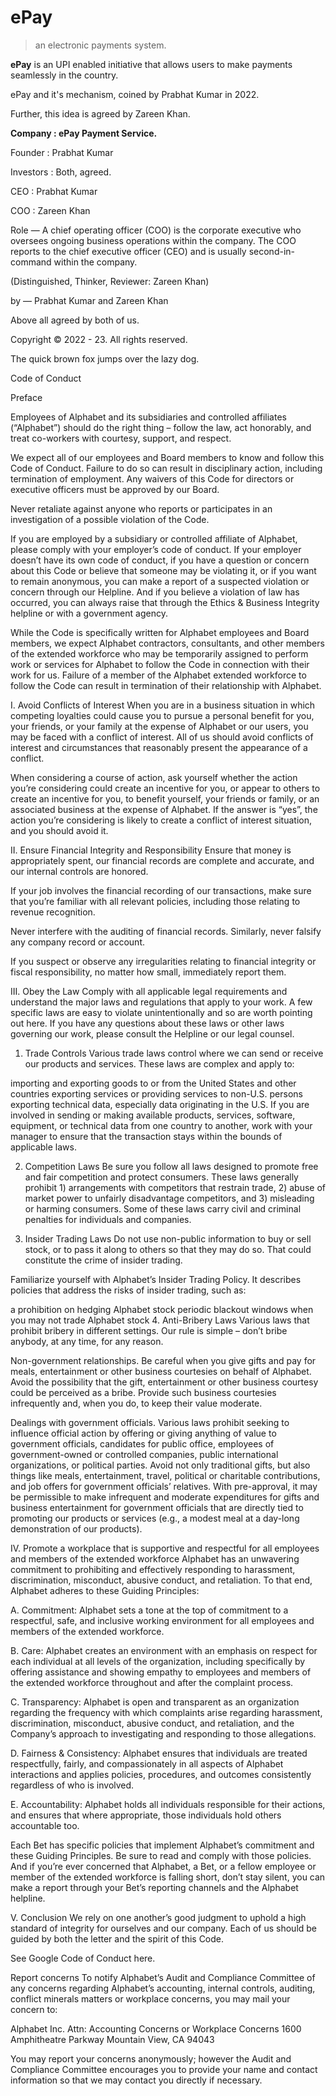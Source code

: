 # ePay
> an electronic payments system.

<b>ePay</b> is an UPI enabled initiative that allows users to make payments seamlessly in the country.

ePay and it's mechanism, coined by Prabhat Kumar in 2022.

Further, this idea is agreed by Zareen Khan.

<b>Company : ePay Payment Service.</b>

Founder : Prabhat Kumar

Investors : Both, agreed.

CEO : Prabhat Kumar

COO : Zareen Khan

Role — A chief operating officer (COO) is the corporate executive who oversees ongoing business operations within the company. The COO reports to the chief executive officer (CEO) and is usually second-in-command within the company.

(Distinguished, Thinker, Reviewer: Zareen Khan)

by — Prabhat Kumar and Zareen Khan

Above all agreed by both of us. 

Copyright © 2022 - 23. All rights reserved.

The quick brown fox jumps over the lazy dog. 


















Code of Conduct

Preface

Employees of Alphabet and its subsidiaries and controlled affiliates (“Alphabet”) should do the right thing – follow the law, act honorably, and treat co-workers with courtesy, support, and respect.

We expect all of our employees and Board members to know and follow this Code of Conduct. Failure to do so can result in disciplinary action, including termination of employment. Any waivers of this Code for directors or executive officers must be approved by our Board.

Never retaliate against anyone who reports or participates in an investigation of a possible violation of the Code.

If you are employed by a subsidiary or controlled affiliate of Alphabet, please comply with your employer’s code of conduct. If your employer doesn’t have its own code of conduct, if you have a question or concern about this Code or believe that someone may be violating it, or if you want to remain anonymous, you can make a report of a suspected violation or concern through our Helpline. And if you believe a violation of law has occurred, you can always raise that through the Ethics & Business Integrity helpline or with a government agency.

While the Code is specifically written for Alphabet employees and Board members, we expect Alphabet contractors, consultants, and other members of the extended workforce who may be temporarily assigned to perform work or services for Alphabet to follow the Code in connection with their work for us. Failure of a member of the Alphabet extended workforce to follow the Code can result in termination of their relationship with Alphabet.

I. Avoid Conflicts of Interest
When you are in a business situation in which competing loyalties could cause you to pursue a personal benefit for you, your friends, or your family at the expense of Alphabet or our users, you may be faced with a conflict of interest. All of us should avoid conflicts of interest and circumstances that reasonably present the appearance of a conflict.

When considering a course of action, ask yourself whether the action you’re considering could create an incentive for you, or appear to others to create an incentive for you, to benefit yourself, your friends or family, or an associated business at the expense of Alphabet. If the answer is “yes”, the action you’re considering is likely to create a conflict of interest situation, and you should avoid it.

II. Ensure Financial Integrity and Responsibility
Ensure that money is appropriately spent, our financial records are complete and accurate, and our internal controls are honored.

If your job involves the financial recording of our transactions, make sure that you’re familiar with all relevant policies, including those relating to revenue recognition.

Never interfere with the auditing of financial records. Similarly, never falsify any company record or account.

If you suspect or observe any irregularities relating to financial integrity or fiscal responsibility, no matter how small, immediately report them.

III. Obey the Law
Comply with all applicable legal requirements and understand the major laws and regulations that apply to your work. A few specific laws are easy to violate unintentionally and so are worth pointing out here. If you have any questions about these laws or other laws governing our work, please consult the Helpline or our legal counsel.

1. Trade Controls
Various trade laws control where we can send or receive our products and services. These laws are complex and apply to:

importing and exporting goods to or from the United States and other countries
exporting services or providing services to non-U.S. persons
exporting technical data, especially data originating in the U.S.
If you are involved in sending or making available products, services, software, equipment, or technical data from one country to another, work with your manager to ensure that the transaction stays within the bounds of applicable laws.

2. Competition Laws
Be sure you follow all laws designed to promote free and fair competition and protect consumers. These laws generally prohibit 1) arrangements with competitors that restrain trade, 2) abuse of market power to unfairly disadvantage competitors, and 3) misleading or harming consumers. Some of these laws carry civil and criminal penalties for individuals and companies.

3. Insider Trading Laws
Do not use non-public information to buy or sell stock, or to pass it along to others so that they may do so. That could constitute the crime of insider trading.

Familiarize yourself with Alphabet’s Insider Trading Policy. It describes policies that address the risks of insider trading, such as:

a prohibition on hedging Alphabet stock
periodic blackout windows when you may not trade Alphabet stock
4. Anti-Bribery Laws
Various laws that prohibit bribery in different settings. Our rule is simple – don’t bribe anybody, at any time, for any reason.

Non-government relationships. Be careful when you give gifts and pay for meals, entertainment or other business courtesies on behalf of Alphabet. Avoid the possibility that the gift, entertainment or other business courtesy could be perceived as a bribe. Provide such business courtesies infrequently and, when you do, to keep their value moderate.

Dealings with government officials. Various laws prohibit seeking to influence official action by offering or giving anything of value to government officials, candidates for public office, employees of government-owned or controlled companies, public international organizations, or political parties. Avoid not only traditional gifts, but also things like meals, entertainment, travel, political or charitable contributions, and job offers for government officials’ relatives. With pre-approval, it may be permissible to make infrequent and moderate expenditures for gifts and business entertainment for government officials that are directly tied to promoting our products or services (e.g., a modest meal at a day-long demonstration of our products).

IV. Promote a workplace that is supportive and respectful for all employees and members of the extended workforce
Alphabet has an unwavering commitment to prohibiting and effectively responding to harassment, discrimination, misconduct, abusive conduct, and retaliation. To that end, Alphabet adheres to these Guiding Principles:

A. Commitment: Alphabet sets a tone at the top of commitment to a respectful, safe, and inclusive working environment for all employees and members of the extended workforce.

B. Care: Alphabet creates an environment with an emphasis on respect for each individual at all levels of the organization, including specifically by offering assistance and showing empathy to employees and members of the extended workforce throughout and after the complaint process.

C. Transparency: Alphabet is open and transparent as an organization regarding the frequency with which complaints arise regarding harassment, discrimination, misconduct, abusive conduct, and retaliation, and the Company’s approach to investigating and responding to those allegations.

D. Fairness & Consistency: Alphabet ensures that individuals are treated respectfully, fairly, and compassionately in all aspects of Alphabet interactions and applies policies, procedures, and outcomes consistently regardless of who is involved.

E. Accountability: Alphabet holds all individuals responsible for their actions, and ensures that where appropriate, those individuals hold others accountable too.

Each Bet has specific policies that implement Alphabet’s commitment and these Guiding Principles. Be sure to read and comply with those policies. And if you’re ever concerned that Alphabet, a Bet, or a fellow employee or member of the extended workforce is falling short, don’t stay silent, you can make a report through your Bet’s reporting channels and the Alphabet helpline.

V. Conclusion
We rely on one another’s good judgment to uphold a high standard of integrity for ourselves and our company. Each of us should be guided by both the letter and the spirit of this Code.

See Google Code of Conduct here.

Report concerns
To notify Alphabet’s Audit and Compliance Committee of any concerns regarding Alphabet’s accounting, internal controls, auditing, conflict minerals matters or workplace concerns, you may mail your concern to:

Alphabet Inc.
Attn: Accounting Concerns or Workplace Concerns
1600 Amphitheatre Parkway
Mountain View, CA 94043

You may report your concerns anonymously; however the Audit and Compliance Committee encourages you to provide your name and contact information so that we may contact you directly if necessary.

